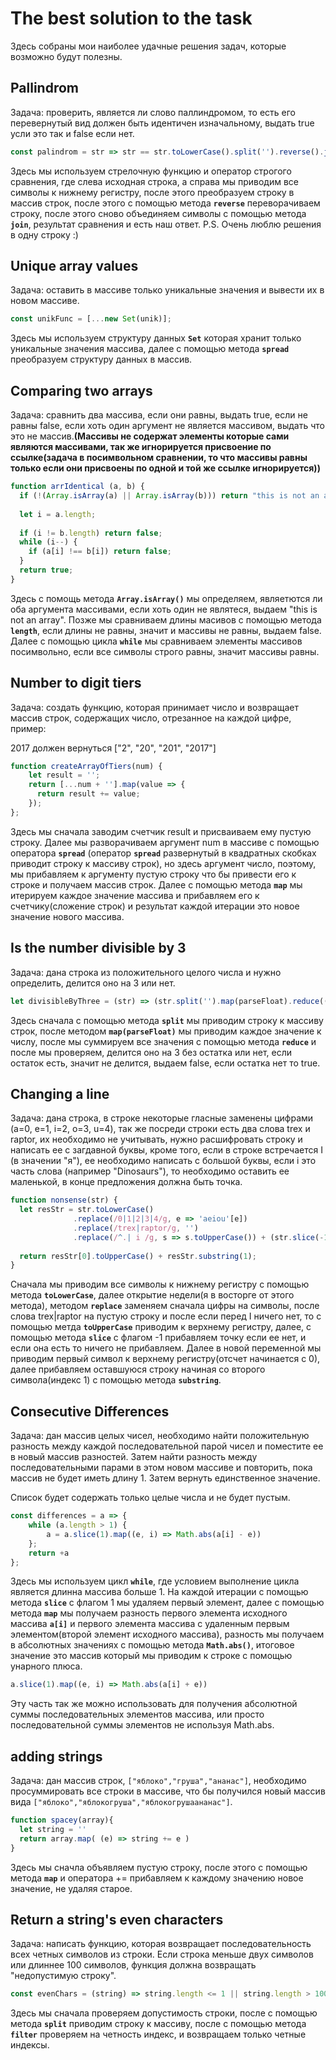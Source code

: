 # **The best solution to the task**

Здесь собраны мои наиболее удачные решения задач, которые возможно будут полезны.


## **Pallindrom**

Задача: проверить, является ли слово паллиндромом, то есть его перевернутый вид должен быть идентичен изначальному, выдать true усли это так и false если нет.

```JavaScript
const palindrom = str => str == str.toLowerCase().split('').reverse().join('');
```

Здесь мы используем стрелочную функцию и оператор строгого сравнения, где слева исходная строка, а справа мы приводим все символы к нижнему регистру, после этого преобразуем строку в массив строк, после этого с помощью метода __```reverse```__ переворачиваем строку, после этого сново объединяем символы с помощью метода __```join```__, результат сравнения и есть наш ответ. 
P.S. Очень люблю решения в одну строку :)

## **Unique array values**

Задача: оставить в массиве только уникальные значения и вывести их в новом массиве.

```JavaScript
const unikFunc = [...new Set(unik)];
```

Здесь мы используем структуру данных __```Set```__ которая хранит только уникальные значения массива, далее с помощью метода __```spread```__ преобразуем структуру данных в массив.

## **Comparing two arrays**

Задача: сравнить два массива, если они равны, выдать true, если не равны false, если хоть один аргумент не является массивом, выдать что это не массив.__(Массивы не содержат элементы которые сами являются массивами, так же игнорируется присвоение по ссылке(задача в посимвольном сравнении, то что массивы равны только если они присвоены по одной и той же ссылке игнорируется))__

```JavaScript
function arrIdentical (a, b) {
  if (!(Array.isArray(a) || Array.isArray(b))) return "this is not an array";
  
  let i = a.length;
  
  if (i != b.length) return false;
  while (i--) {
    if (a[i] !== b[i]) return false;
  }
  return true;
}
```

Здесь с помощь метода __```Array.isArray()```__ мы определяем, являетются ли оба аргумента массивами, если хоть один не являтеся, выдаем "this is not an array". Позже мы сравниваем длины масивов с помощью метода __```length```__, если длины не равны, значит и массивы не равны, выдаем false. Далее с помощью цикла __```while```__ мы сравниваем элементы массивов посимвольно, если все символы строго равны, значит массивы равны.

## **Number to digit tiers**

Задача: создать функцию, которая принимает число и возвращает массив строк, содержащих число, отрезанное на каждой цифре, пример:

2017 должен вернуться ["2", "20", "201", "2017"]

```JavaScript
function createArrayOfTiers(num) {
    let result = '';
    return [...num + ''].map(value => {
      return result += value;
    });
};
```

Здесь мы сначала заводим счетчик result и присваиваем ему пустую строку. Далее мы разворачиваем аргумент num в массиве с помощью оператора __```spread```__ (оператор __```spread```__ развернутый в квадратных скобках приводит строку к массиву строк), но здесь аргумент число, поэтому, мы прибавляем к аргументу пустую строку что бы привести его к строке и получаем массив строк. Далее с помощью метода __```map```__ мы итерируем каждое значение массива и прибавляем его к счетчику(сложение строк) и результат каждой итерации это новое значение нового массива.

## **Is the number divisible by 3**

Задача: дана строка из положительного целого числа и нужно определить, делится оно на 3 или нет.

```JavaScript
let divisibleByThree = (str) => (str.split('').map(parseFloat).reduce((a, b) => a + b)) % 3 ? false : true;
```
Здесь сначала с помощью метода __```split```__ мы приводим строку к массиву строк, после методом __```map(parseFloat)```__ мы приводим каждое значение к числу, после мы суммируем все значения с помощью метода __```reduce```__ и после мы проверяем, делится оно на 3 без остатка или нет, если остаток есть, значит не делится, выдаем false, если остатка нет то true.

## **Сhanging a line**

Задача: дана строка, в строке некоторые гласные заменены цифрами (a=0, e=1, i=2, o=3, u=4), так же посреди строки есть два слова trex и raptor, их необходимо не учитывать, нужно расшифровать строку и написать ее с загдавной буквы, кроме того, если в строке встречается I (в значении "я"), ее необходимо написать с большой буквы, если i это часть слова (например "Dinosaurs"), то необходимо оставить ее маленькой, в конце предложения должна быть точка.

```JavaScript
function nonsense(str) {
  let resStr = str.toLowerCase()
              .replace(/0|1|2|3|4/g, e => 'aeiou'[e])
              .replace(/trex|raptor/g, '')
              .replace(/^.| i /g, s => s.toUpperCase()) + (str.slice(-1) === '.' ? '' : '.');
  
  return resStr[0].toUpperCase() + resStr.substring(1);
}
```
Сначала мы приводим все символы к нижнему регистру с помощью метода __```toLowerCase```__, далее открытие недели(я в восторге от этого метода), методом __```replace```__ заменяем сначала цифры на символы, после слова trex|raptor на пустую строку и после если перед I ничего нет, то с помощью метда __```toUpperCase```__ приводим к верхнему регистру, далее, с помощью метода __```slice```__ с флагом -1 прибавляем точку если ее нет, и если она есть то ничего не прибавляем. Далее в новой переменной мы приводим первый символ к верхнему регистру(отсчет начинается с 0), далее прибавляем оставшуюся строку начиная со второго символа(индекс 1) с помощью метода __```substring```__.

## **Consecutive Differences**

Задача: дан массив целых чисел, необходимо найти положительную разность между каждой последовательной парой чисел и поместите ее в новый массив разностей. Затем найти разность между последовательными парами в этом новом массиве и повторить, пока массив не будет иметь длину 1. Затем вернуть единственное значение.

Список будет содержать только целые числа и не будет пустым.

```JavaScript
const differences = a => {
    while (a.length > 1) {
        a = a.slice(1).map((e, i) => Math.abs(a[i] - e))
    };
    return +a
};
```
Здесь мы используем цикл __```while```__, где условием выполнение цикла является длинна массива больше 1. На каждой итерации с помощью метода __```slice```__ с флагом 1 мы удаляем первый элемент, далее с помощью метода __```map```__ мы получаем разность первого элемента исходного массива __```a[i]```__ и первого элемента массива с удаленным первым элементом(второй элемент исходного массива), разность мы получаем в абсолютных значениях с помощью метода __```Math.abs()```__, итоговое значение это массив который мы приводим к строке с помощью унарного плюса. 

```JavaScript
a.slice(1).map((e, i) => Math.abs(a[i] + e))
```
Эту часть так же можно использовать для получения абсолютной суммы последовательных элементов массива, или просто последовательной суммы элементов не используя Math.abs.

## **adding strings**
Задача: дан массив строк, ```["яблоко","груша","ананас"]```, необходимо просуммировать все строки в массиве, что бы получился новый массив вида ```["яблоко","яблокогруша","яблокогрушаананас"]```.

```JavaScript
function spacey(array){
  let string = ''
  return array.map( (e) => string += e )
}
```

Здесь мы сначла объявляем пустую строку, после этого с помощью метода __```map```__ и оператора += прибавляем к каждому значению новое значение, не удаляя старое.

## **Return a string's even characters**

Задача: написать функцию, которая возвращает последовательность всех четных символов из строки. Если строка меньше двух символов или длиннее 100 символов, функция должна возвращать "недопустимую строку".

```JavaScript
const evenChars = (string) => string.length <= 1 || string.length > 100 ? "invalid string" : string.split("").filter((a, i) => i % 2 === 0 ? '' : a);
```

Здесь мы сначала проверяем допустимость строки, после с помощью метода __```split```__ приводим строку к массиву, после с помощью метода __```filter```__ проверяем на четность индекс, и возвращаем только четные индексы.

